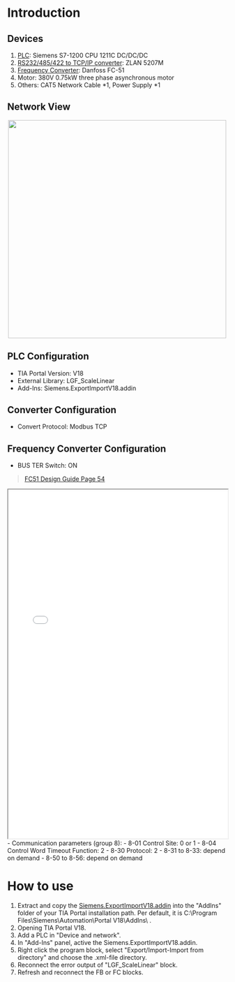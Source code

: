 # Introduction
## Devices
1. [PLC](#1): Siemens S7-1200 CPU 1211C DC/DC/DC
2. [RS232/485/422 to TCP/IP converter](#2): ZLAN 5207M
3. [Frequency Converter](#3): Danfoss FC-51
4. Motor: 380V 0.75kW three phase asynchronous motor
5. Others: CAT5 Network Cable *1, Power Supply *1

<h2> Network View </h2>
<div align=center>
    <img src="/../shots/DeviceMap.png" height="500px"/>
</div>

<h2 id="1"> PLC Configuration </h2>

- TIA Portal Version: V18
- External Library: LGF_ScaleLinear
- Add-Ins: Siemens.ExportImportV18.addin

<h2 id="2"> Converter Configuration </h2>

- Convert Protocol: Modbus TCP

<h2 id="3"> Frequency Converter Configuration </h2>

- BUS TER Switch: ON 
><a href="/../shots/FC51 Design Guide.pdf" target="_blank">FC51 Design Guide Page 54</a>
<iframe src="/../shots/FC51 Design Guide.pdf" width="100%" height="800px"></iframe>
- Communication parameters (group 8):
    - 8-01 Control Site: 0 or 1
    - 8-04 Control Word Timeout Function: 2
    - 8-30 Protocol: 2
    - 8-31 to 8-33: depend on demand
    - 8-50 to 8-56: depend on demand

# How to use
1. Extract and copy the [Siemens.ExportImportV18.addin](https://support.industry.siemens.com/cs/document/109773999/) into the "AddIns" folder of your TIA Portal installation path. Per default, it is C:\Program Files\Siemens\Automation\Portal V18\AddIns\ .
2. Opening TIA Portal V18.
3. Add a PLC in "Device and network".
4. In "Add-Ins" panel, active the Siemens.ExportImportV18.addin.
5. Right click the program block, select "Export/Import-Import from directory" and choose the .xml-file directory.
6. Reconnect the error output of "LGF_ScaleLinear" block.
7. Refresh and reconnect the FB or FC blocks.